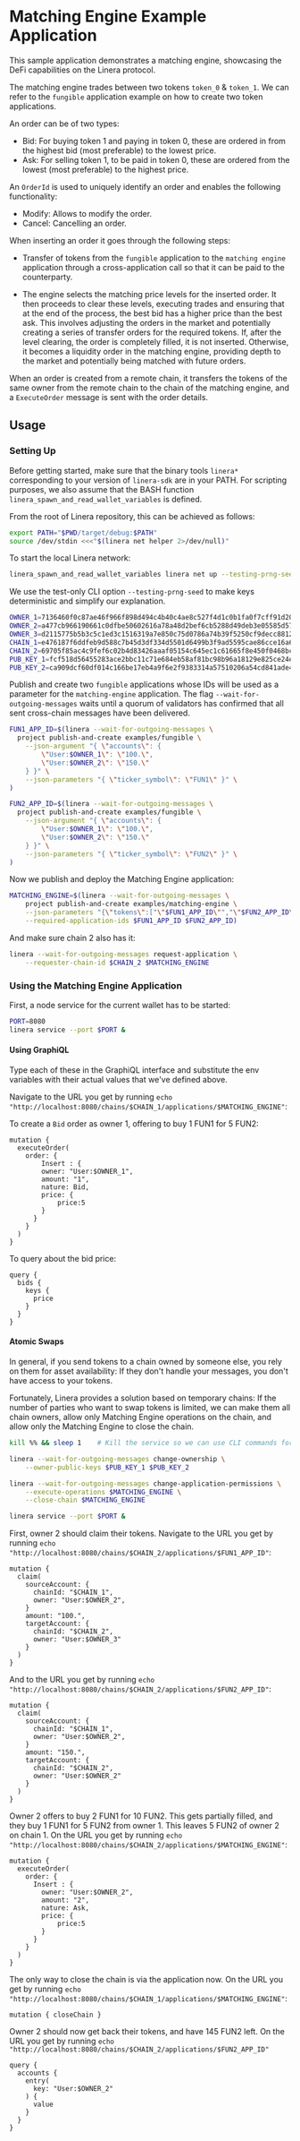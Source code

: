 # Matching Engine Example Application

This sample application demonstrates a matching engine, showcasing the DeFi capabilities
on the Linera protocol.

The matching engine trades between two tokens `token_0` & `token_1`. We can refer to
the `fungible` application example on how to create two token applications.

An order can be of two types:

- Bid: For buying token 1 and paying in token 0, these are ordered in from the highest
  bid (most preferable) to the lowest price.
- Ask: For selling token 1, to be paid in token 0, these are ordered from the lowest
  (most preferable) to the highest price.

An `OrderId` is used to uniquely identify an order and enables the following functionality:

- Modify: Allows to modify the order.
- Cancel: Cancelling an order.

When inserting an order it goes through the following steps:

- Transfer of tokens from the `fungible` application to the `matching engine` application through a cross-application
  call so that it can be paid to the counterparty.

- The engine selects the matching price levels for the inserted order. It then proceeds
  to clear these levels, executing trades and ensuring that at the end of the process,
  the best bid has a higher price than the best ask. This involves adjusting the orders in the market
  and potentially creating a series of transfer orders for the required tokens. If, after
  the level clearing, the order is completely filled, it is not inserted. Otherwise,
  it becomes a liquidity order in the matching engine, providing depth to the market
  and potentially being matched with future orders.

When an order is created from a remote chain, it transfers the tokens of the same owner
from the remote chain to the chain of the matching engine, and a `ExecuteOrder` message is sent with the order details.

## Usage

### Setting Up

Before getting started, make sure that the binary tools `linera*` corresponding to
your version of `linera-sdk` are in your PATH. For scripting purposes, we also assume
that the BASH function `linera_spawn_and_read_wallet_variables` is defined.

From the root of Linera repository, this can be achieved as follows:

```bash
export PATH="$PWD/target/debug:$PATH"
source /dev/stdin <<<"$(linera net helper 2>/dev/null)"
```

To start the local Linera network:

```bash
linera_spawn_and_read_wallet_variables linera net up --testing-prng-seed 37
```

We use the test-only CLI option `--testing-prng-seed` to make keys deterministic and simplify our
explanation.

```bash
OWNER_1=7136460f0c87ae46f966f898d494c4b40c4ae8c527f4d1c0b1fa0f7cff91d20f
OWNER_2=a477cb966190661c0dfbe50602616a78a48d2bef6cb5288d49deb3e05585d579
OWNER_3=d2115775b5b3c5c1ed3c1516319a7e850c75d0786a74b39f5250cf9decc88124
CHAIN_1=e476187f6ddfeb9d588c7b45d3df334d5501d6499b3f9ad5595cae86cce16a65
CHAIN_2=69705f85ac4c9fef6c02b4d83426aaaf05154c645ec1c61665f8e450f0468bc0
PUB_KEY_1=fcf518d56455283ace2bbc11c71e684eb58af81bc98b96a18129e825ce24ea84
PUB_KEY_2=ca909dcf60df014c166be17eb4a9f6e2f9383314a57510206a54cd841ade455e
```

Publish and create two `fungible` applications whose IDs will be used as a
parameter for the `matching-engine` application. The flag `--wait-for-outgoing-messages`
waits until a quorum of validators has confirmed that all sent cross-chain messages have been
delivered.

```bash
FUN1_APP_ID=$(linera --wait-for-outgoing-messages \
  project publish-and-create examples/fungible \
    --json-argument "{ \"accounts\": {
        \"User:$OWNER_1\": \"100.\",
        \"User:$OWNER_2\": \"150.\"
    } }" \
    --json-parameters "{ \"ticker_symbol\": \"FUN1\" }" \
)

FUN2_APP_ID=$(linera --wait-for-outgoing-messages \
  project publish-and-create examples/fungible \
    --json-argument "{ \"accounts\": {
        \"User:$OWNER_1\": \"100.\",
        \"User:$OWNER_2\": \"150.\"
    } }" \
    --json-parameters "{ \"ticker_symbol\": \"FUN2\" }" \
)
```

Now we publish and deploy the Matching Engine application:

```bash
MATCHING_ENGINE=$(linera --wait-for-outgoing-messages \
    project publish-and-create examples/matching-engine \
    --json-parameters "{\"tokens\":["\"$FUN1_APP_ID\"","\"$FUN2_APP_ID\""]}" \
    --required-application-ids $FUN1_APP_ID $FUN2_APP_ID)
```

And make sure chain 2 also has it:

```bash
linera --wait-for-outgoing-messages request-application \
    --requester-chain-id $CHAIN_2 $MATCHING_ENGINE
```

### Using the Matching Engine Application

First, a node service for the current wallet has to be started:

```bash
PORT=8080
linera service --port $PORT &
```

#### Using GraphiQL

Type each of these in the GraphiQL interface and substitute the env variables with their actual values that we've defined above.

Navigate to the URL you get by running `echo "http://localhost:8080/chains/$CHAIN_1/applications/$MATCHING_ENGINE"`:

To create a `Bid` order as owner 1, offering to buy 1 FUN1 for 5 FUN2:

```gql,uri=http://localhost:8080/chains/$CHAIN_1/applications/$MATCHING_ENGINE
mutation {
  executeOrder(
    order: {
        Insert : {
        owner: "User:$OWNER_1",
        amount: "1",
        nature: Bid,
        price: {
            price:5
        }
      }
    }
  )
}
```

To query about the bid price:

```gql,uri=http://localhost:8080/chains/$CHAIN_1/applications/$MATCHING_ENGINE
query {
  bids {
    keys {
      price
    }
  }
}
```

#### Atomic Swaps

In general, if you send tokens to a chain owned by someone else, you rely on them
for asset availability: If they don't handle your messages, you don't have access to
your tokens.

Fortunately, Linera provides a solution based on temporary chains:
If the number of parties who want to swap tokens is limited, we can make them all chain
owners, allow only Matching Engine operations on the chain, and allow only the Matching
Engine to close the chain.

```bash
kill %% && sleep 1    # Kill the service so we can use CLI commands for chain 1.

linera --wait-for-outgoing-messages change-ownership \
    --owner-public-keys $PUB_KEY_1 $PUB_KEY_2

linera --wait-for-outgoing-messages change-application-permissions \
    --execute-operations $MATCHING_ENGINE \
    --close-chain $MATCHING_ENGINE

linera service --port $PORT &
```

First, owner 2 should claim their tokens. Navigate to the URL you get by running `echo "http://localhost:8080/chains/$CHAIN_2/applications/$FUN1_APP_ID"`:

```gql,uri=http://localhost:8080/chains/$CHAIN_2/applications/$FUN1_APP_ID
mutation {
  claim(
    sourceAccount: {
      chainId: "$CHAIN_1",
      owner: "User:$OWNER_2",
    }
    amount: "100.",
    targetAccount: {
      chainId: "$CHAIN_2",
      owner: "User:$OWNER_3"
    }
  )
}
```

And to the URL you get by running `echo "http://localhost:8080/chains/$CHAIN_2/applications/$FUN2_APP_ID"`:

```gql,uri=http://localhost:8080/chains/$CHAIN_2/applications/$FUN2_APP_ID
mutation {
  claim(
    sourceAccount: {
      chainId: "$CHAIN_1",
      owner: "User:$OWNER_2",
    }
    amount: "150.",
    targetAccount: {
      chainId: "$CHAIN_2",
      owner: "User:$OWNER_2"
    }
  )
}
```

Owner 2 offers to buy 2 FUN1 for 10 FUN2. This gets partially filled, and they buy 1 FUN1
for 5 FUN2 from owner 1. This leaves 5 FUN2 of owner 2 on chain 1. On the URL you get by running `echo "http://localhost:8080/chains/$CHAIN_2/applications/$MATCHING_ENGINE"`:

```gql,uri=http://localhost:8080/chains/$CHAIN_2/applications/$MATCHING_ENGINE
mutation {
  executeOrder(
    order: {
      Insert : {
        owner: "User:$OWNER_2",
        amount: "2",
        nature: Ask,
        price: {
            price:5
        }
      }
    }
  )
}
```

The only way to close the chain is via the application now. On the URL you get by running `echo "http://localhost:8080/chains/$CHAIN_1/applications/$MATCHING_ENGINE"`:

```gql,uri=http://localhost:8080/chains/$CHAIN_1/applications/$MATCHING_ENGINE
mutation { closeChain }
```

Owner 2 should now get back their tokens, and have 145 FUN2 left. On the URL you get by running `echo "http://localhost:8080/chains/$CHAIN_2/applications/$FUN2_APP_ID"`

```gql,uri=http://localhost:8080/chains/$CHAIN_2/applications/$FUN2_APP_ID
query {
  accounts {
    entry(
      key: "User:$OWNER_2"
    ) {
      value
    }
  }
}
```

